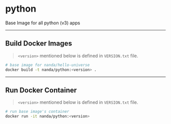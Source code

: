# python
Base Image for all python (v3) apps

---
## Build Docker Images
> `<version>` mentioned below is defined in `VERSION.txt` file.
```sh
# base image for nanda/hello-universe
docker build -t nanda/python:<version> .
```

---
## Run Docker Container
> `<version>` mentioned below is defined in `VERSION.txt` file.
```sh
# run base image's container
docker run -it nanda/python:<version>
```
